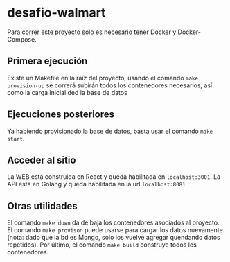 # desafio-walmart

Para correr este proyecto solo es necesario tener Docker y Docker-Compose.

## Primera ejecución

Existe un Makefile en la raíz del proyecto, usando el comando `make provision-up` se correrá subirán todos los contenedores necesarios, así como la carga inicial ded la base de datos

## Ejecuciones posteriores

Ya habiendo provisionado la base de datos, basta usar el comando `make start`.

## Acceder al sitio

La WEB está construida en React y queda habilitada en `localhost:3001`.
La API está en Golang y queda habilitada en la url `localhost:8081`

## Otras utilidades

El comando `make down` da de baja los contenedores asociados al proyecto. El comando `make provison` puede usarse para cargar los datos nuevamente (nota: dado que la bd es Mongo, solo los vuelve agregar quendando datos repetidos). Por último, el comando `make build` construye todos los contenedores.

